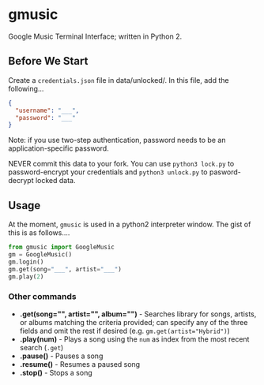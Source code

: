 # gmusic
Google Music Terminal Interface; written in Python 2.

## Before We Start
Create a `credentials.json` file in data/unlocked/. In this file, add the following...

```json
{
  "username": "___",
  "password": "___"
}
```
Note: if you use two-step authentication, password needs to be an application-specific password.

NEVER commit this data to your fork. You can use `python3 lock.py` to password-encrypt your credentials and `python3 unlock.py` to pasword-decrypt locked data.

## Usage
At the moment, `gmusic` is used in a python2 interpreter window. The gist of this is as follows....

```python
from gmusic import GoogleMusic
gm = GoogleMusic()
gm.login()
gm.get(song="___", artist="___")
gm.play(2)
```

### Other commands

* **.get(song="", artist="", album="")** - Searches library for songs, artists, or albums matching the criteria provided; can specify any of the three fields and omit the rest if desired (e.g. `gm.get(artist="Hybrid")`)
* **.play(num)** - Plays a song using the `num` as index from the most recent search (`.get`)
* **.pause()** - Pauses a song
* **.resume()** - Resumes a paused song
* **.stop()** - Stops a song
